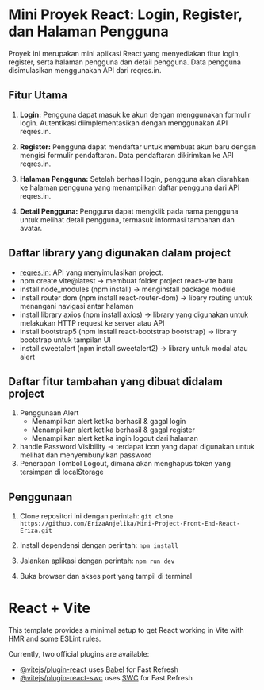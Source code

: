 # Mini Proyek React: Login, Register, dan Halaman Pengguna

Proyek ini merupakan mini aplikasi React yang menyediakan fitur login, register, serta halaman pengguna dan detail pengguna. Data pengguna disimulasikan menggunakan API dari reqres.in.

## Fitur Utama

1. **Login:** Pengguna dapat masuk ke akun dengan menggunakan formulir login. Autentikasi diimplementasikan dengan menggunakan API reqres.in.

2. **Register:** Pengguna dapat mendaftar untuk membuat akun baru dengan mengisi formulir pendaftaran. Data pendaftaran dikirimkan ke API reqres.in.

3. **Halaman Pengguna:** Setelah berhasil login, pengguna akan diarahkan ke halaman pengguna yang menampilkan daftar pengguna dari API reqres.in.

4. **Detail Pengguna:** Pengguna dapat mengklik pada nama pengguna untuk melihat detail pengguna, termasuk informasi tambahan dan avatar.


## Daftar library yang digunakan dalam project

- [reqres.in](https://reqres.in/): API yang menyimulasikan project.
- npm create vite@latest -> membuat folder project react-vite baru 
- install node_modules (npm install) -> menginstall package module 
- install router dom (npm install react-router-dom) -> libary routing untuk menangani navigasi antar halaman
- install library axios (npm install axios) -> library yang digunakan untuk melakukan HTTP request ke server atau API 
- install bootstrap5 (npm install react-bootstrap bootstrap) -> library bootstrap untuk tampilan UI
- install sweetalert (npm install sweetalert2) -> library untuk modal atau alert

## Daftar fitur tambahan yang dibuat didalam project

1. Penggunaan Alert 
   - Menampilkan alert ketika berhasil & gagal login
   - Menampilkan alert ketika berhasil & gagal register
   - Menampilkan alert ketika ingin logout dari halaman
2. handle Password Visibility -> terdapat icon yang dapat digunakan untuk melihat dan menyembunyikan password
3. Penerapan Tombol Logout, dimana akan menghapus token yang tersimpan di localStorage

## Penggunaan

1. Clone repositori ini dengan perintah: `git clone https://github.com/ErizaAnjelika/Mini-Project-Front-End-React-Eriza.git`

2. Install dependensi dengan perintah: `npm install`

3. Jalankan aplikasi dengan perintah: `npm run dev`
4. Buka browser dan akses port yang tampil di terminal


# React + Vite

This template provides a minimal setup to get React working in Vite with HMR and some ESLint rules.

Currently, two official plugins are available:

- [@vitejs/plugin-react](https://github.com/vitejs/vite-plugin-react/blob/main/packages/plugin-react/README.md) uses [Babel](https://babeljs.io/) for Fast Refresh
- [@vitejs/plugin-react-swc](https://github.com/vitejs/vite-plugin-react-swc) uses [SWC](https://swc.rs/) for Fast Refresh
